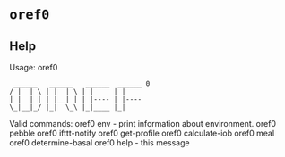 # `oref0`

## Help
  Usage:
oref0 <cmd>

     ______   ______   ______  ______ 0
    / |  | \ | |  | \ | |     | |
    | |  | | | |__| | | |---- | |----
    \_|__|_/ |_|  \_\ |_|____ |_|

Valid commands:
  oref0 env - print information about environment.
  oref0 pebble
  oref0 ifttt-notify
  oref0 get-profile
  oref0 calculate-iob
  oref0 meal
  oref0 determine-basal
  oref0 help - this message
